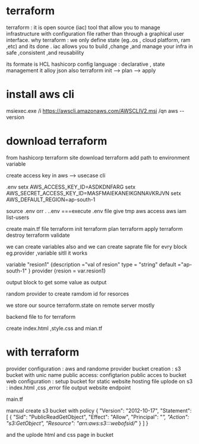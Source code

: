 # terraform
terraform : it is open source (iac) tool that allow you to manage infrastructure with configuration file rather than through a graphical user interface.
why terraform : we only define state (eg..os , cloud platform, ram ,etc) and its done . 
iac allows you to build ,change ,and manage your infra in safe ,consistent ,and reusability

its formate is HCL hashicorp config language : declarative , state management
it alloy json also
terraform init --> plan --> apply


# install aws cli
msiexec.exe /i https://awscli.amazonaws.com/AWSCLIV2.msi /qn
aws --version

# download terraform 
from hashicorp terraform site download terraform add path to environment variable



create access key in aws --> usecase cli 

.env
setx AWS_ACCESS_KEY_ID=ASDKDNFARG
setx AWS_SECRET_ACCESS_KEY_ID=MASFMAIEKANEIKGNNAVKRJVN
setx AWS_DEFAULT_REGION=ap-south-1


source .env orr . .\.env   ===execute .env file  give tmp aws access 
aws iam list-users

create main.tf file
terraform init
terraform plan
terraform apply
terraform destroy
terraform validate


we can create variables also 
and we can create saprate file for evry block eg.provider ,variable sitll it works

 variable "resion1" {description ="val of resion" type = "string" default ="ap-south-1" }
provider {resion = var.resion1}

output block to get some value as output 

random provider to create ramdom id for resorces 

we store our source terraform.state on remote server mostly

backend file to for terraform


create index.html ,style.css and mian.tf 
# with terraform 
provider configuration : aws and randome provider
bucket creation : s3 bucket with unic name
public access: configtarion public acces to bucket 
web configuration : setup bucket for static website hosting
file uplode on s3 : index.html ,css ,error file
output website endpoint
  
main.tf



manual create s3 bucket with policy 
{
    "Version": "2012-10-17",
    "Statement": [
        {
            "Sid": "PublicReadGetObject",
            "Effect": "Allow",
            "Principal": "*",
            "Action": "s3:GetObject",
            "Resource": "arn:aws:s3:::webofsid/*"
        }
    ]
}

and the uplode html and css page in bucket

